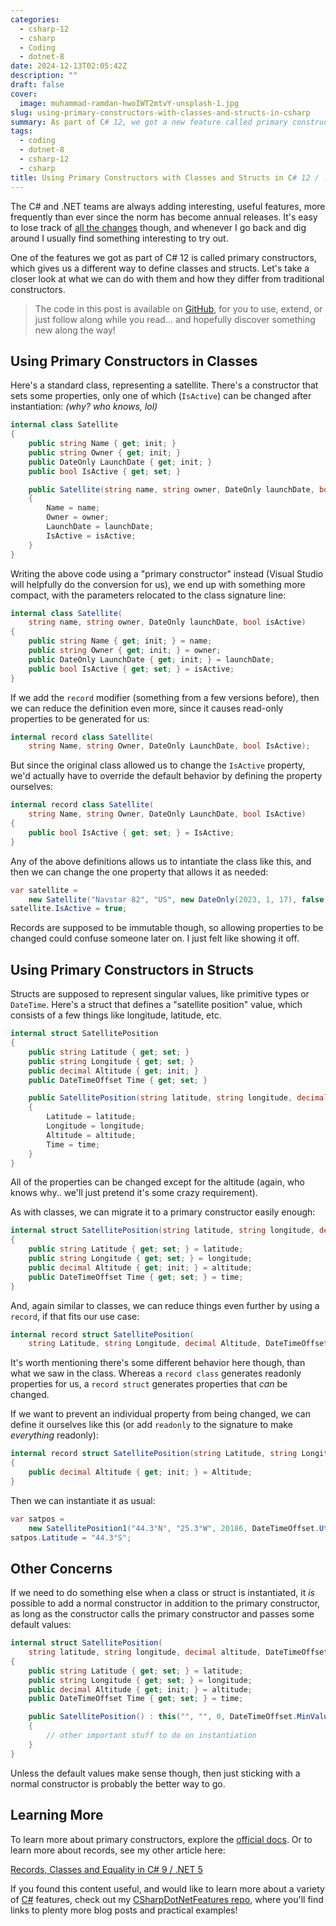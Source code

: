 ```yaml
---
categories:
  - csharp-12
  - csharp
  - Coding
  - dotnet-8
date: 2024-12-13T02:05:42Z
description: ""
draft: false
cover:
  image: muhammad-ramdan-hwoIWT2mtvY-unsplash-1.jpg
slug: using-primary-constructors-with-classes-and-structs-in-csharp
summary: As part of C# 12, we got a new feature called primary constructors. Let's see how they work and what we can do with them.
tags:
  - coding
  - dotnet-8
  - csharp-12
  - csharp
title: Using Primary Constructors with Classes and Structs in C# 12 / .NET 8
---
```

The C# and .NET teams are always adding interesting, useful features, more frequently than ever since the norm has become annual releases. It's easy to lose track of [all the changes](https://learn.microsoft.com/en-us/dotnet/csharp/whats-new/csharp-version-history) though, and whenever I go back and dig around I usually find something interesting to try out.

One of the features we got as part of C# 12 is called primary constructors, which gives us a different way to define classes and structs. Let's take a closer look at what we can do with them and how they differ from traditional constructors.

> The code in this post is available on [GitHub](https://github.com/grantwinney/CSharpDotNetFeatures/tree/master/C%23%2012/PrimaryConstructors), for you to use, extend, or just follow along while you read... and hopefully discover something new along the way!

## Using Primary Constructors in Classes

Here's a standard class, representing a satellite. There's a constructor that sets some properties, only one of which (`IsActive`) can be changed after instantiation: _(why? who knows, lol)_

```csharp
internal class Satellite
{
    public string Name { get; init; }
    public string Owner { get; init; }
    public DateOnly LaunchDate { get; init; }
    public bool IsActive { get; set; }

    public Satellite(string name, string owner, DateOnly launchDate, bool isActive)
    {
        Name = name;
        Owner = owner;
        LaunchDate = launchDate;
        IsActive = isActive;
    }
}
```

Writing the above code using a "primary constructor" instead (Visual Studio will helpfully do the conversion for us), we end up with something more compact, with the parameters relocated to the class signature line:

```csharp
internal class Satellite(
    string name, string owner, DateOnly launchDate, bool isActive)
{
    public string Name { get; init; } = name;
    public string Owner { get; init; } = owner;
    public DateOnly LaunchDate { get; init; } = launchDate;
    public bool IsActive { get; set; } = isActive;
}
```

If we add the `record` modifier (something from a few versions before), then we can reduce the definition even more, since it causes read-only properties to be generated for us:

```csharp
internal record class Satellite(
    string Name, string Owner, DateOnly LaunchDate, bool IsActive);
```

But since the original class allowed us to change the `IsActive` property, we'd actually have to override the default behavior by defining the property ourselves:

```csharp
internal record class Satellite(
    string Name, string Owner, DateOnly LaunchDate, bool IsActive)
{
    public bool IsActive { get; set; } = IsActive;
}
```

Any of the above definitions allows us to intantiate the class like this, and then we can change the one property that allows it as needed:

```csharp
var satellite =
    new Satellite("Navstar 82", "US", new DateOnly(2023, 1, 17), false);
satellite.IsActive = true;
```

Records are supposed to be immutable though, so allowing properties to be changed could confuse someone later on. I just felt like showing it off.

## Using Primary Constructors in Structs

Structs are supposed to represent singular values, like primitive types or `DateTime`. Here's a struct that defines a "satellite position" value, which consists of a few things like longitude, latitude, etc.

```csharp
internal struct SatellitePosition
{
    public string Latitude { get; set; }
    public string Longitude { get; set; }
    public decimal Altitude { get; init; }
    public DateTimeOffset Time { get; set; }

    public SatellitePosition(string latitude, string longitude, decimal altitude, DateTimeOffset time)
    {
        Latitude = latitude;
        Longitude = longitude;
        Altitude = altitude;
        Time = time;
    }
}
```

All of the properties can be changed except for the altitude (again, who knows why.. we'll just pretend it's some crazy requirement).

As with classes, we can migrate it to a primary constructor easily enough:

```csharp
internal struct SatellitePosition(string latitude, string longitude, decimal altitude, DateTimeOffset time)
{
    public string Latitude { get; set; } = latitude;
    public string Longitude { get; set; } = longitude;
    public decimal Altitude { get; init; } = altitude;
    public DateTimeOffset Time { get; set; } = time;
}
```

And, again similar to classes, we can reduce things even further by using a `record`, if that fits our use case:

```csharp
internal record struct SatellitePosition(
    string Latitude, string Longitude, decimal Altitude, DateTimeOffset Time);
```

It's worth mentioning there's some different behavior here though, than what we saw in the class. Whereas a `record class` generates readonly properties for us, a `record struct` generates properties that _can_ be changed.

If we want to prevent an individual property from being changed, we can define it ourselves like this (or add `readonly` to the signature to make _everything_ readonly):

```csharp
internal record struct SatellitePosition(string Latitude, string Longitude, decimal Altitude, DateTimeOffset Time)
{
    public decimal Altitude { get; init; } = Altitude;
}
```

Then we can instantiate it as usual:

```csharp
var satpos =
    new SatellitePosition1("44.3°N", "25.3°W", 20186, DateTimeOffset.UtcNow);
satpos.Latitude = "44.3°S";
```

## Other Concerns

If we need to do something else when a class or struct is instantiated, it _is_ possible to add a normal constructor in addition to the primary constructor, as long as the constructor calls the primary constructor and passes some default values:

```csharp
internal struct SatellitePosition(
    string latitude, string longitude, decimal altitude, DateTimeOffset time)
{
    public string Latitude { get; set; } = latitude;
    public string Longitude { get; set; } = longitude;
    public decimal Altitude { get; init; } = altitude;
    public DateTimeOffset Time { get; set; } = time;

    public SatellitePosition() : this("", "", 0, DateTimeOffset.MinValue)
    {
        // other important stuff to do on instantiation
    }
}
```

Unless the default values make sense though, then just sticking with a normal constructor is probably the better way to go.

## Learning More

To learn more about primary constructors, explore the [official docs](https://learn.microsoft.com/en-us/dotnet/csharp/programming-guide/classes-and-structs/instance-constructors#primary-constructors). Or to learn more about records, see my other article here:

[Records, Classes and Equality in C# 9 / .NET 5](https://grantwinney.com/records-classes-and-equality-in-csharp/)

If you found this content useful, and would like to learn more about a variety of [C#](https://grantwinney.com/tags/csharp/) features, check out my [CSharpDotNetFeatures repo](https://github.com/grantwinney/CSharpDotNetFeatures), where you'll find links to plenty more blog posts and practical examples!